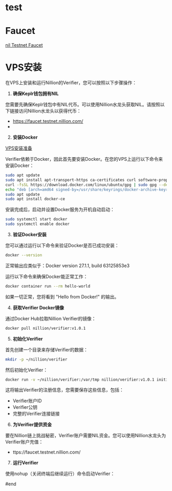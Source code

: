 # test

# Faucet
[nil Testnet Faucet](https://faucet.testnet.nillion.com)

# VPS安装


在VPS上安装和运行Nillion的Verifier，您可以按照以下步骤操作：

1. **确保Keplr钱包拥有NIL**

您需要先确保Keplr钱包中有NIL代币。可以使用Nillion水龙头获取NIL。请按照以下链接访问Nillion水龙头以获得代币：

- https://faucet.testnet.nillion.com/
- 

2. **安装Docker**

[VPS安装准备](https://www.notion.so/VPS-11f3d17476d1806bb7dfcc8259f67778?pvs=21) 

Verifier依赖于Docker，因此首先要安装Docker。在您的VPS上运行以下命令来安装Docker：

```bash
sudo apt update
sudo apt install apt-transport-https ca-certificates curl software-properties-common
curl -fsSL https://download.docker.com/linux/ubuntu/gpg | sudo gpg --dearmor -o /usr/share/keyrings/docker-archive-keyring.gpg
echo "deb [arch=amd64 signed-by=/usr/share/keyrings/docker-archive-keyring.gpg] https://download.docker.com/linux/ubuntu $(lsb_release -cs) stable" | sudo tee /etc/apt/sources.list.d/docker.list > /dev/null
sudo apt update
sudo apt install docker-ce
```

安装完成后，启动并设置Docker服务为开机自动启动：

```bash
sudo systemctl start docker
sudo systemctl enable docker
```

3. **验证Docker安装**

您可以通过运行以下命令来验证Docker是否已成功安装：

```bash
docker --version
```

正常输出应类似于：Docker version 27.1.1, build 63125853e3

运行以下命令来确保Docker能正常工作：

```bash
docker container run --rm hello-world
```

如果一切正常，您将看到 "Hello from Docker!" 的输出。

4. **获取Verifier Docker镜像**

通过Docker Hub拉取Nillion Verifier的镜像：

```bash
docker pull nillion/verifier:v1.0.1
```

5. **初始化Verifier**

首先创建一个目录来存储Verifier的数据：

```bash
mkdir -p ~/nillion/verifier
```

然后初始化Verifier：

```bash
docker run -v ~/nillion/verifier:/var/tmp nillion/verifier:v1.0.1 initialise #不是跑程序，这是生成钱包
```

这将输出Verifier的注册信息，您需要保存这些信息，包括：

- Verifier账户ID
- Verifier公钥
- 完整的Verifier连接链接

6. **为Verifier提供资金**

要在Nillion链上挑战秘密，Verifier账户需要NIL资金。您可以使用Nillion水龙头为Verifier账户充值：

- ttps://faucet.testnet.nillion.com/

7. **运行Verifier**

使用nohup（关闭终端后继续运行）命令启动Verifier：


#end

